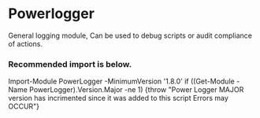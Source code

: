 # Powerlogger

General logging module, Can be used to debug scripts or audit compliance of actions.

### Recommended import is below.

Import-Module PowerLogger -MinimumVersion '1.8.0'
if ((Get-Module -Name PowerLogger).Version.Major -ne 1)
{throw "Power Logger MAJOR version has incrimented since it was added to this script Errors may OCCUR"}
